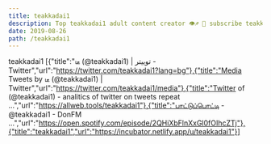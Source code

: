 ```yaml
---
title: teakkadai1
description: Top teakkadai1 adult content creator 👁♐️ 👑 subscribe teakkadai1 to my porn site below IG teakkadai1
date: 2019-08-26
path: /teakkadai1
---
```


teakkadai1
[{"title":"டீ (@teakkadai1) | توییتر - Twitter","url":"https://twitter.com/teakkadai1?lang=bg"},{"title":"Media Tweets by டீ (@teakkadai1) | Twitter","url":"https://twitter.com/teakkadai1/media"},{"title":"Twitter of (@teakkadai1) - analitics of twitter on tweets repeat ...","url":"https://allweb.tools/teakkadai1"},{"title":"பாட்டுப்பொட்டி - @teakkadai1 - DonFM ...","url":"https://open.spotify.com/episode/2QHiXbFlnXxGl0fOIhcZTj"},{"title":"teakkadai1","url":"https://incubator.netlify.app/u/teakkadai1"}]

